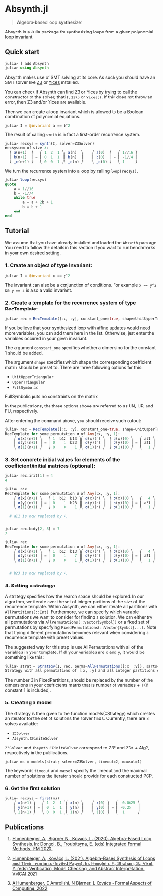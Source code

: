 # Absynth.jl
> **A**lgebra-**b**ased loop **synth**esizer

Absynth is a Julia package for synthesizing loops from a given polynomial loop invariant.

## Quick start

```julia
julia> ] add Absynth
julia> using Absynth
```

Absynth makes use of SMT solving at its core. As such you should have an SMT solver like [Z3](https://github.com/Z3Prover/z3) or [Yices](http://yices.csl.sri.com/) installed.

You can check if Absynth can find Z3 or Yices by trying to call the constructor of the solver, that is, `Z3()` or `Yices()`. If this does not throw an error, then Z3 and/or Yices are available.

Then we can create a loop invariant which is allowed to be a Boolean combination of polynomial equations.

```julia
julia> I = @invariant a == b^2
```

The result of calling `synth` is in fact a first-order recurrence system.

```julia
julia> recsys = synth(I, solver=Z3Solver)
RecSystem of size 3:
  ⎛ a(n+1)  ⎞   ⎛ 1  2  1 ⎞⎛ a(n)  ⎞	⎛ a(0)  ⎞   ⎛ 1//16 ⎞
  ⎜ b(n+1)  ⎟ = ⎜ 0  1  1 ⎟⎜ b(n)  ⎟	⎜ b(0)  ⎟ = ⎜ -1//4 ⎟
  ⎝ _c(n+1) ⎠   ⎝ 0  0  1 ⎠⎝ _c(n) ⎠	⎝ _c(0) ⎠   ⎝ 1     ⎠
```

We turn the recurrence system into a loop by calling `loop(recsys)`.

```julia
julia> loop(recsys)
quote
    a = 1//16
    b = -1//4
    while true
        a = a + 2b + 1
        b = b + 1
    end
end
```

## Tutorial

We assume that you have already installed and loaded the `Absynth` package. You need to follow the details in this section if you want to run benchmarks in your own desired setting. 

### 1. Create an object of type Invariant:

```julia
julia> I = @invariant x == y^2
```

The invariant can also be a conjunction of conditions. For example `x == y^2 && y == z` is also a valid invariant. 

### 2. Create a template for the recurrence system of type RecTemplate:

```julia
julia> rec = RecTemplate([:x, :y], constant_one=true, shape=UnitUpperTriangular)
```

If you believe that your synthesized loop with affine updates would need more variables, you can add them here in the list. Otherwise, just enter the variables occured in your given invariant. 

The argument `constant_one` specifies whether a dimensino for the constant 1 should be added. 

The argument `shape` specifies which shape the corresponding coefficient matrix should be preset to. There are three following options for this:
  * `UnitUpperTriangular`
  * `UpperTriangular`
  * `FullSymbolic`

FullSymbolic puts no constraints on the matrix. 

In the publications, the three options above are referred to as UN, UP, and FU, respectively. 

After entering the command above, you should receive such outout:
```julia
julia> rec = RecTemplate([:x, :y], constant_one=true, shape=UnitUpperTriangular)
RecTemplate for some permutation σ of Any[:x, :y, 1]:
	⎛ σ(x)(n+1) ⎞   ⎛ 1  b12  b13 ⎞⎛ σ(x)(n) ⎞	⎛ σ(x)(0) ⎞   ⎛ a11 ⎞
	⎜ σ(y)(n+1) ⎟ = ⎜ 0    1  b23 ⎟⎜ σ(y)(n) ⎟	⎜ σ(y)(0) ⎟ = ⎜ a21 ⎟
	⎝ σ(1)(n+1) ⎠   ⎝ 0    0    1 ⎠⎝ σ(1)(n) ⎠	⎝ σ(1)(0) ⎠   ⎝   1 ⎠

```

### 3. Set concrete initial values for elements of the coefficient/initial matrices (optional):
```julia
julia> rec.init[1] = 4
4

julia> rec
RecTemplate for some permutation σ of Any[:x, :y, 1]:
	⎛ σ(x)(n+1) ⎞   ⎛ 1  b12  b13 ⎞⎛ σ(x)(n) ⎞	⎛ σ(x)(0) ⎞   ⎛   4 ⎞
	⎜ σ(y)(n+1) ⎟ = ⎜ 0    1  b23 ⎟⎜ σ(y)(n) ⎟	⎜ σ(y)(0) ⎟ = ⎜ a21 ⎟
	⎝ σ(1)(n+1) ⎠   ⎝ 0    0    1 ⎠⎝ σ(1)(n) ⎠	⎝ σ(1)(0) ⎠   ⎝   1 ⎠

  # a11 is now replaced by 4. 


julia> rec.body[2, 3] = 7
7

julia> rec
RecTemplate for some permutation σ of Any[:x, :y, 1]:
	⎛ σ(x)(n+1) ⎞   ⎛ 1  b12  b13 ⎞⎛ σ(x)(n) ⎞	⎛ σ(x)(0) ⎞   ⎛   4 ⎞
	⎜ σ(y)(n+1) ⎟ = ⎜ 0    1    7 ⎟⎜ σ(y)(n) ⎟	⎜ σ(y)(0) ⎟ = ⎜ a21 ⎟
	⎝ σ(1)(n+1) ⎠   ⎝ 0    0    1 ⎠⎝ σ(1)(n) ⎠	⎝ σ(1)(0) ⎠   ⎝   1 ⎠


  # b23 is now replaced by 4. 
```


### 4. Setting a strategy:

A strategy specifies how the search space should be explored. In our algorithm, we iterate over the set of integer paritions of the size of the recurrence template. Within Absynth, we can either iterate all partitions with `AllPartitions(::Int)`. Furthermore, we can specify which variable permutations we want to consider for finding a solution. We can either try all permutations via `AllPermutations(::Vector{Symbol})` or a fixed set of permutations by specifying `FixedPermutations(::Vector{Symbol}...).` Note that trying different permutations becomes relevant when considering a recurrence template with preset values.

The suggested way for this step is use AllPermutations with all of the variables in your template. If all your variables are x and y, it would be something like this:

```julia
julia> strat = Strategy(I, rec, perms=AllPermutations([:x, :y]), parts=AllPartitions(3))
Strategy with all permutations of [:x, :y] and all integer partitions of 3
```

The number 3 in FixedPartitions, should be replaced by the number of the dimensions in your coefficients matrix that is number of variables + 1 (If constant 1 is included). 

### 5. Creating a model

The strategy is then given to the function models(::Strategy) which creates an iterator for the set of solutions the solver finds. Currently, there are 3 solves available:
  * `Z3Solver`
  * `Absynth.CFiniteSolver`

`Z3Solver` and `Absynth.CFiniteSolver` correspond to Z3* and Z3* + Alg2, respectively in the publications. 

```
julia> ms = models(strat; solver=Z3Solver, timeout=2, maxsol=1)
```

The keywords `timeout` and `maxsol` specify the timeout and the maximal number of solutions the iterator should provide for each constructed PCP. 

### 6. Get the first solution
```julia
julia> recsys = first(ms)
	⎛ x(n+1) ⎞   ⎛ 1  2  1 ⎞⎛ x(n) ⎞	⎛ x(0) ⎞   ⎛  0.0625 ⎞
	⎜ y(n+1) ⎟ = ⎜ 0  1  1 ⎟⎜ y(n) ⎟	⎜ y(0) ⎟ = ⎜ -0.25   ⎟
	⎝ 1(n+1) ⎠   ⎝ 0  0  1 ⎠⎝ 1(n) ⎠	⎝ 1(0) ⎠   ⎝  1      ⎠ 
```

## Publications

1. [Humenberger, A., Bjørner, N., Kovács, L. (2020). Algebra-Based Loop Synthesis. In: Dongol, B., Troubitsyna, E. (eds) Integrated Formal Methods. IFM 2020.](https://doi.org/10.1007/978-3-030-63461-2_24)

2. [Humenberger, A., Kovács, L. (2021). Algebra-Based Synthesis of Loops and Their Invariants (Invited Paper). In: Henglein, F., Shoham, S., Vizel, Y. (eds) Verification, Model Checking, and Abstract Interpretation. VMCAI 2021](https://doi.org/10.1007/978-3-030-67067-2_2)

3. [A Humenberger, D Amrollahi, N Bjørner, L Kovács - Formal Aspects of Computing, 2022](https://dl.acm.org/doi/abs/10.1145/3527458)
